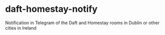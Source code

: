 # daft-homestay-notify
Notification in Telegram of the Daft and Homestay rooms in Dublin or other cities in Ireland
